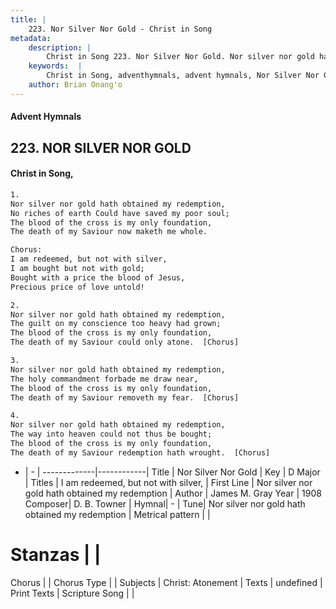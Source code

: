 ```yaml
---
title: |
    223. Nor Silver Nor Gold - Christ in Song
metadata:
    description: |
        Christ in Song 223. Nor Silver Nor Gold. Nor silver nor gold hath obtained my redemption, No riches of earth Could have saved my poor soul; The blood of the cross is my only foundation, The death of my Saviour now maketh me whole. Chorus: I am redeemed, but not with silver, I am bought but not with gold; Bought with a price the blood of Jesus, Precious price of love untold!
    keywords:  |
        Christ in Song, adventhymnals, advent hymnals, Nor Silver Nor Gold, Nor silver nor gold hath obtained my redemption. I am redeemed, but not with silver,
    author: Brian Onang'o
---
```


#### Advent Hymnals
## 223. NOR SILVER NOR GOLD
####  Christ in Song,

```txt
1.
Nor silver nor gold hath obtained my redemption,
No riches of earth Could have saved my poor soul;
The blood of the cross is my only foundation,
The death of my Saviour now maketh me whole.

Chorus:
I am redeemed, but not with silver,
I am bought but not with gold;
Bought with a price the blood of Jesus,
Precious price of love untold!

2.
Nor silver nor gold hath obtained my redemption,
The guilt on my conscience too heavy had grown;
The blood of the cross is my only foundation,
The death of my Saviour could only atone.  [Chorus]

3.
Nor silver nor gold hath obtained my redemption,
The holy commandment forbade me draw near,
The blood of the cross is my only foundation,
The death of my Saviour removeth my fear.  [Chorus]

4.
Nor silver nor gold hath obtained my redemption,
The way into heaven could not thus be bought;
The blood of the cross is my only foundation,
The death of my Saviour redemption hath wrought.  [Chorus]

```

- |   -  |
-------------|------------|
Title | Nor Silver Nor Gold |
Key | D Major |
Titles | I am redeemed, but not with silver, |
First Line | Nor silver nor gold hath obtained my redemption |
Author | James M. Gray
Year | 1908
Composer| D. B. Towner |
Hymnal|  - |
Tune| Nor silver nor gold hath obtained my redemption |
Metrical pattern | |
# Stanzas |  |
Chorus |  |
Chorus Type |  |
Subjects | Christ: Atonement |
Texts | undefined |
Print Texts | 
Scripture Song |  |
    
